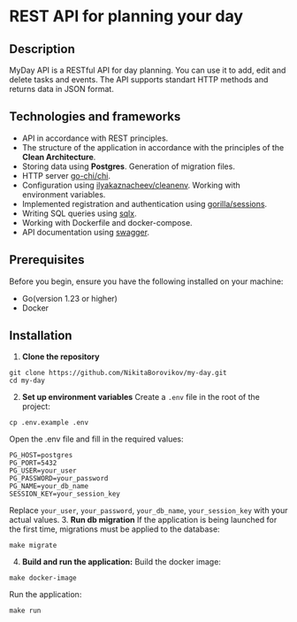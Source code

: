 # REST API for planning your day
## Description
MyDay API is a RESTful API for day planning. You can use it to add, edit and delete tasks and events. The API supports standart HTTP methods and returns data in JSON format. 
## Technologies and frameworks
  - API in accordance with REST principles.
  - The structure of the application in accordance with the principles of the <b>Clean Architecture</b>.
  - Storing data using <b>Postgres</b>. Generation of migration files.
  - HTTP server <a href = https://github.com/go-chi/chi>go-chi/chi</a>.
  - Configuration using <a href = https://github.com/ilyakaznacheev/cleanenv>ilyakaznacheev/cleanenv</a>. Working with environment variables.
  - Implemented registration and authentication using <a href = https://github.com/gorilla/sessions>gorilla/sessions</a>.
  - Writing SQL queries using <a href = https://github.com/jmoiron/sqlx>sqlx</a>.
  - Working with Dockerfile and docker-compose.
  - API documentation using <a href = https://github.com/go-swagger/go-swagger>swagger</a>.
## Prerequisites
Before you begin, ensure you have the following installed on your machine:
  - Go(version 1.23 or higher)
  - Docker
## Installation
1. **Clone the repository**
```
git clone https://github.com/NikitaBorovikov/my-day.git
cd my-day
```
2. **Set up environment variables**
Create a ```.env``` file in the root of the project:
```
cp .env.example .env
```
Open the .env file and fill in the required values:
```
PG_HOST=postgres
PG_PORT=5432
PG_USER=your_user
PG_PASSWORD=your_password
PG_NAME=your_db_name
SESSION_KEY=your_session_key
```
Replace ```your_user```, ```your_password```, ```your_db_name```, ```your_session_key``` with your actual values.
3. **Run db migration**
If the application is being launched for the first time, migrations must be applied to the database:
```
make migrate
```
4. **Build and run the application:**
Build the docker image:
```
make docker-image 
```
Run the application:
```
make run
```




  
